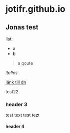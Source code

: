 # jotifr.github.io
## Jonas test

list:
 - a
 - b

> a qoute

*italics*


[länk till dn](http://www.dn.se)

test22

### header 3

test text test tezt

#### header 4
